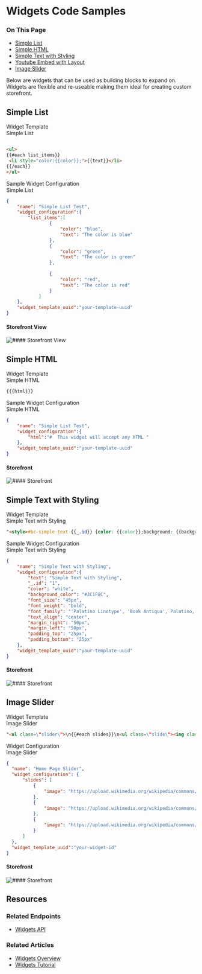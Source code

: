 # Widgets Code Samples
<div class="otp" id="no-index">
	<h3> On This Page </h3>
	<ul>
        <li><a href="#widget-code-sample_simple-list">Simple List</a></li>
        <li><a href="#widget-code-sample_simple-html">Simple HTML</a></li>
        <li><a href="#widget-code-sample_simple-text-styling">Simple Text with Styling</a></li>
        <li><a href="#widget-code-sample_you-tube-embed">Youtube Embed with Layout</a></li>
        <li><a href="#widget-code-sample_image-slider">Image Slider</a></li>
	</ul>
</div>

Below are widgets that can be used as building blocks to expand on. Widgets are flexible and re-useable making them ideal for creating custom storefront. 

## Simple List

<div class="HubBlock-header">
    <div class="HubBlock-header-title flex items-center">
        <div class="HubBlock-header-name">Widget Template</div>
    </div><div class="HubBlock-header-subtitle">Simple List</div>
</div>

<!--
title: "Widget Template"
subtitle: "Simple List"
lineNumbers: true
-->

```html

<ul>
{{#each list_items}}
 <li style="color:{{color}};">{{text}}</li>
{{/each}}
</ul>

```

<div class="HubBlock-header">
    <div class="HubBlock-header-title flex items-center">
        <div class="HubBlock-header-name">Sample Widget Configuration</div>
    </div><div class="HubBlock-header-subtitle">Simple List</div>
</div>

<!--
title: "Sample Widget Configuration"
subtitle: "Simple List"
lineNumbers: true
-->

```json
{
	"name": "Simple List Test",
	"widget_configuration":{
		"list_items":[
				{
					"color": "blue",
					"text": "The color is blue"
				},
				{
					"color": "green",
					"text": "The color is green"
				},
				
				{
					"color": "red",
					"text": "The color is red"
				}
			]
	},
	"widget_template_uuid":"your-template-uuid"
}
```

<!--
    title: #### Storefront View

    data: //s3.amazonaws.com/user-content.stoplight.io/6012/1551901776600
-->

#### Storefront View
![#### Storefront View
](//s3.amazonaws.com/user-content.stoplight.io/6012/1551901776600 "#### Storefront View
")

## Simple HTML

<div class="HubBlock-header">
    <div class="HubBlock-header-title flex items-center">
        <div class="HubBlock-header-name">Widget Template</div>
    </div><div class="HubBlock-header-subtitle">Simple HTML</div>
</div>

<!--
title: "Widget Template"
subtitle: "Simple HTML"
lineNumbers: true
-->

```html
{{{html}}}
```

<div class="HubBlock-header">
    <div class="HubBlock-header-title flex items-center">
        <div class="HubBlock-header-name">Sample Widget Configuration</div>
    </div><div class="HubBlock-header-subtitle">Simple HTML</div>
</div>

<!--
title: "Sample Widget Configuration"
subtitle: "Simple HTML"
lineNumbers: true
-->

```json
{
	"name": "Simple List Test",
	"widget_configuration":{
		"html":"#  This widget will accept any HTML "
	},
	"widget_template_uuid":"your-template-uuid"
}
```

<!--
    title: #### Storefront

    data: //s3.amazonaws.com/user-content.stoplight.io/6012/1551901919454
-->

#### Storefront
![#### Storefront
](//s3.amazonaws.com/user-content.stoplight.io/6012/1551901919454 "#### Storefront
")

## Simple Text with Styling

<div class="HubBlock-header">
    <div class="HubBlock-header-title flex items-center">
        <div class="HubBlock-header-name">Widget Template</div>
    </div><div class="HubBlock-header-subtitle">Simple Text with Styling</div>
</div>

<!--
title: "Widget Template"
subtitle: "Simple Text with Styling"
lineNumbers: true
-->

```html
"<style>#bc-simple-text-{{_.id}} {color: {{color}};background: {{background_color}};font-size: {{font_size}};font-style: {{font_style}};font-weight: {{font_weight}};font-family: {{font_family}};text-align: {{text_align}};margin-top: {{margin_top}};margin-bottom: {{margin_bottom}};margin-left: {{margin_left}};margin-right: {{margin_right}};padding-top: {{padding_top}};padding-bottom: {{padding_bottom}};padding-left: {{padding_left}};padding-right: {{padding_right}};}</style><p id='bc-simple-text-{{_.id}}'>{{text}}</p>"
```

<div class="HubBlock-header">
    <div class="HubBlock-header-title flex items-center">
        <div class="HubBlock-header-name">Sample Widget Configuration</div>
    </div><div class="HubBlock-header-subtitle">Simple Text with Styling</div>
</div>

<!--
title: "Sample Widget Configuration"
subtitle: "Simple Text with Styling"
lineNumbers: true
-->

```json
{
	"name": "Simple Text with Styling",
	"widget_configuration":{
		"text": "Simple Text with Styling",
		"_.id": "1",
		"color": "white",
		"background_color": "#3C1F8C",
		"font_size": "45px",
		"font_weight": "bold",
		"font_family": "'Palatino Linotype', 'Book Antiqua', Palatino, serif",
		"text_align": "center",
		"margin_right": "50px",
		"margin_left": "50px",
		"padding_top": "25px",
		"padding_bottom": "25px"
	},
	"widget_template_uuid":"your-template-uuid"
}
```

<!--
    title: #### Storefront

    data: //s3.amazonaws.com/user-content.stoplight.io/6012/1551902366345
-->

#### Storefront
![#### Storefront
](//s3.amazonaws.com/user-content.stoplight.io/6012/1551902366345 "#### Storefront
")

## Image Slider

<div class="HubBlock-header">
    <div class="HubBlock-header-title flex items-center">
        <div class="HubBlock-header-name">Widget Template</div>
    </div><div class="HubBlock-header-subtitle">Image Slider</div>
</div>

<!--
title: "Widget Template"
subtitle: "Image Slider"
lineNumbers: true
-->

```html
"<ul class=\"slider\">\n{{#each slides}}\n<ul class=\"slide\"><img class=\"mySlides\" src=\"{{image}}\"/></ul>\n{{/each}}\n</ul>\n<script>\nvar slideIndex = 0;\ncarousel();\nfunction carousel() {\nvar i;\nvar x = document.getElementsByClassName(\"mySlides\");\nfor (i = 0; i < x.length; i++) {\nx[i].style.display = \"none\"; \n}\nslideIndex++;\nif (slideIndex > x.length) {slideIndex = 1} \nx[slideIndex-1].style.display = \"block\"; \nsetTimeout(carousel, 4000); // Change image every 4 seconds\n}\n</script>"
```

<div class="HubBlock-header">
    <div class="HubBlock-header-title flex items-center">
        <div class="HubBlock-header-name">Widget Configuration</div>
    </div><div class="HubBlock-header-subtitle">Image Slider</div>
</div>

<!--
title: "Widget Configuration"
subtitle: "Image Slider"
lineNumbers: true
-->

```json
{
  "name": "Home Page Slider",
  "widget_configuration": {
      "slides": [
          {
              "image": "https://upload.wikimedia.org/wikipedia/commons/3/3f/Puppy_French_Bulldog.jpg"
          },
          {
              "image": "https://upload.wikimedia.org/wikipedia/commons/c/c1/2009-04-21_APBT_pup_on_deck.jpg"
          },
          {
              "image": "https://upload.wikimedia.org/wikipedia/commons/e/e7/Beagle_puppy_Cadet.jpg"
          }
      ]
  },
  "widget_template_uuid":"your-widget-id"
}
```

<!--
    title: #### Storefront

    data: //s3.amazonaws.com/user-content.stoplight.io/6012/1551906683783
-->

#### Storefront
![#### Storefront
](//s3.amazonaws.com/user-content.stoplight.io/6012/1551906683783 "#### Storefront
")

## Resources

### Related Endpoints
* [Widgets API](/api-reference/storefront/widgets-api)

### Related Articles
* [Widgets Overview](/api-docs/storefront/widgets/widgets-overview)
* [Widgets Tutorial](/api-docs/storefront/widgets/widgets-tutorial)
